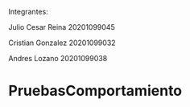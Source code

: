 Integrantes: 

Julio Cesar Reina      20201099045

Cristian Gonzalez   20201099032

Andres Lozano          20201099038

# PruebasComportamiento
